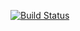 [![Build Status](https://travis-ci.com/Elihle/greetings-webapp.svg?branch=master)](https://travis-ci.com/Elihle/greetings-webapp)